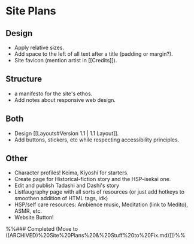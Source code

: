 # Site Plans
## Design
- Apply relative sizes.
- Add space to the left of all text after a title (padding or margin?).
- Site favicon (mention artist in [[Credits]]).
## Structure
- a manifesto for the site's ethos.
- Add notes about responsive web design.
## Both
- Design [[Layouts#Version 1.1 | 1.1 Layout]].
- Add buttons, stickers, etc while respecting accessibility principles.
## Other
- Character profiles! Keima, Kiyoshi for starters.
- Create page for Historical-fiction story and the HSP-isekai one.
- Edit and publish Tadashi and Dashi's story
- Listfaugraphy page with all sorts of resources (or just add hotkeys to smoothen addition of HTML tags, idk)
- HSP/self care resources: Ambience music, Meditation (link to Medito), ASMR, etc.
- Website Button!

%%### Completed (Move to ((ARCHIVED)%20Site%20Plans%20&%20Stuff%20to%20Fix.md)]])%%